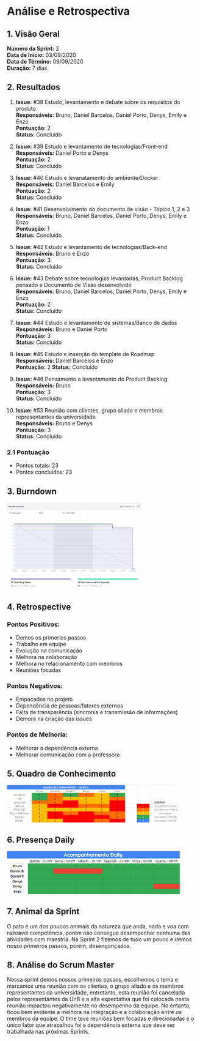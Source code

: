 # Análise e Retrospectiva

## 1. Visão Geral
**Número da Sprint:** 2<br>
**Data de Início:** 03/09/2020<br>
**Data de Término:** 09/09/2020<br>
**Duração:** 7 dias<br>

## 2. Resultados

1. **Issue:** #38 Estudo, levantamento e debate sobre os requisitos do produto<br>
**Responsáveis:** Bruno, Daniel Barcelos, Daniel Porto, Denys, Emily e Enzo<br>
**Pontuação:** 2<br>
**Status:** Concluído<br>

2. **Issue:** #39 Estudo e levantamento de tecnologias/Front-end<br>
**Responsáveis:** Daniel Porto e Denys<br>
**Pontuação:** 2<br>
**Status:** Concluído<br>

3. **Issue:** #40 Estudo e levanatamento do ambiente/Docker<br>
**Responsáveis:** Daniel Barcelos e Emily<br>
**Pontuação:** 2<br>
**Status:** Concluído<br>

4. **Issue:** #41 Desenvolvimento do documento de visão - Tópico 1, 2 e 3<br>
**Responsáveis:** Bruno, Daniel Barcelos, Daniel Porto, Denys, Emily e Enzo<br>
**Pontuação:** 1<br>
**Status:** Concluído<br>

5. **Issue:** #42 Estudo e levantamento de tecnologias/Back-end<br>
**Responsáveis:** Bruno e Enzo<br>
**Pontuação:** 3<br>
**Status:** Concluído<br>

6. **Issue:** #43 Debate sobre tecnologias levantadas, Product Backlog pensado e Documento de Visão desenvolvido<br>
**Responsáveis:** Bruno, Daniel Barcelos, Daniel Porto, Denys, Emily e Enzo<br>
**Pontuação:** 2<br>
**Status:** Concluído<br>

7. **Issue:** #44 Estudo e levantamento de sistemas/Banco de dados<br>
**Responsáveis:** Bruno e Daniel Porto<br>
**Pontuação:** 3<br>
**Status:** Concluído<br>

8. **Issue:** #45 Estudo e inserção do template de Roadmap<br>
**Responsáveis:** Daniel Barcelos e Enzo<br>
**Pontuação:** 2
**Status:** Concluído<br>

9. **Issue:** #46 Pensamento e levantamento do Product Backlog<br>
**Responsáveis:** Bruno<br>
**Pontuação:** 3<br>
**Status:** Concluído<br>

10. **Issue:** #53 Reunião com clientes, grupo aliado e membros representantes da universidade<br>
**Responsáveis:** Bruno e Denys<br>
**Pontuação:** 3<br>
**Status:** Concluído<br>

### 2.1 Pontuação 
- Pontos totais: 23
- Pontos concluídos: 23


## 3. Burndown
<img src = "../../Imagens/Sprints/Burndown_S2.png" width = 70%><br>

## 4. Retrospective
### Pontos Positivos:
- Demos os primerios passos
- Trabalho em equipe
- Evolução na comunicação
- Melhora na colaboração
- Melhora no relacionamento com membros
- Reuniões focadas

### Pontos Negativos:
- Empacados no projeto
- Dependência de pessoas/fatores externos
- Falta de transparência (sincronia e transmissão de informações)
- Demora na criação das issues

### Pontos de Melhoria:
- Melhorar a dependência externa
- Melhorar comunicação com a professora

## 5. Quadro de Conhecimento
<img src = "../../Imagens/Sprints/Quadro_conhecimento_S2.png" width = 90%><br>

## 6. Presença Daily
<img src = "../../Imagens/Sprints/Daily_Sprint2.png" width = 90%>

## 7. Animal da Sprint
O pato é um dos poucos animais da natureza que anda, nada e voa com razoável competência, porém não consegue desempenhar nenhuma das atividades com maestria. Na Sprint 2 fizemos de tudo um pouco e demos nosso primeiros passos, porém, desengonçados.


## 8. Análise do Scrum Master
Nessa sprint demos nossos primeiros passos, escolhemos o tema e marcamos uma reunião com os clientes, o grupo aliado e os membros representantes da universidade, entretanto, esta reunião  foi cancelada pelos representantes da UnB e a alta expectativa que foi colocada nesta reunião impactou negativamente no desempenho da equipe. No entanto, ficou bem evidente a melhora na integração e a colaboração entre os membros da equipe. O time teve reuniões bem focadas e direcionadas e o único fator que atrapalhou foi a dependência externa que deve ser trabalhada nas próximas Sprints. 


